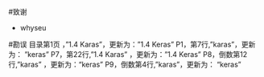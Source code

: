 #致谢 
+ whyseu

#勘误
目录第1页 ，”1.4 Karas”，更新为：”1.4 Keras”
P1，第7行,”karas”，更新为：	”keras”
P7，第22行,”1.4 Karas”	，更新为：”1.4 Keras”
P8，倒数第12行,”karas”	，更新为：“keras”
P9，倒数第4行,”karas”，更新为：	“keras”
